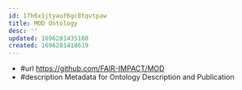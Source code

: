 ```yaml
---
id: 17h6x1jtyauf6gc8tqvtpaw
title: MOD Ontology
desc: ''
updated: 1696281435180
created: 1696281418619
---
```


- #url https://github.com/FAIR-IMPACT/MOD
- #description Metadata for Ontology Description and Publication